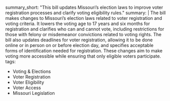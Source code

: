 summary_short: "This bill updates Missouri’s election laws to improve voter registration processes and clarify voting eligibility rules."
summary: |
  The bill makes changes to Missouri’s election laws related to voter registration and voting criteria. It lowers the voting age to 17 years and six months for registration and clarifies who can and cannot vote, including restrictions for those with felony or misdemeanor convictions related to voting rights. The bill also updates deadlines for voter registration, allowing it to be done online or in person on or before election day, and specifies acceptable forms of identification needed for registration. These changes aim to make voting more accessible while ensuring that only eligible voters participate.
tags:
  - Voting & Elections
  - Voter Registration
  - Voter Eligibility
  - Voter Access
  - Missouri Legislation
